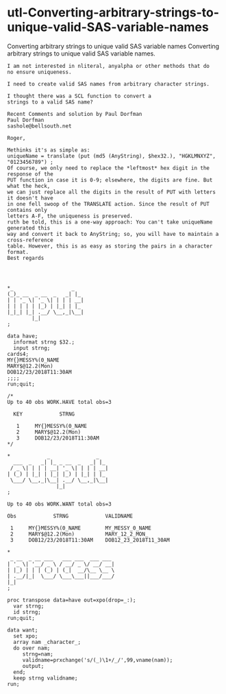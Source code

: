 # utl-Converting-arbitrary-strings-to-unique-valid-SAS-variable-names
Converting arbitrary strings to unique valid SAS variable names
    Converting arbitrary strings to unique valid SAS variable names.             
                                                                                 
    I am not interested in nliteral, anyalpha or other methods that do           
    no ensure uniqueness.                                                        
                                                                                 
    I need to create valid SAS names from arbitrary character strings.           
                                                                                 
    I thought there was a SCL function to convert a                              
    strings to a valid SAS name?    
    
    Recent Comments and solution by Paul Dorfman                                             
    Paul Dorfman                                                                            
    sashole@bellsouth.net                                                                   
                                                                                            
    Roger,                                                                                  
                                                                                            
    Methinks it's as simple as:                                                             
    uniqueName = translate (put (md5 (AnyString), $hex32.), "HGKLMNXYZ", "0123456789") ;    
    Of course, we only need to replace the *leftmost* hex digit in the response of the      
    PUT function in case it is 0-9; elsewhere, the digits are fine. But what the heck,      
    we can just replace all the digits in the result of PUT with letters it doesn't have    
    in one fell swoop of the TRANSLATE action. Since the result of PUT contains only        
    letters A-F, the uniqueness is preserved.                                               
    ruth be told, this is a one-way approach: You can't take uniqueName generated this      
    way and convert it back to AnyString; so, you will have to maintain a cross-reference   
    table. However, this is as easy as storing the pairs in a character format.             
    Best regards                                                                            
      
          
          
          
    *_                   _                                                       
    (_)_ __  _ __  _   _| |_                                                     
    | | '_ \| '_ \| | | | __|                                                    
    | | | | | |_) | |_| | |_                                                     
    |_|_| |_| .__/ \__,_|\__|                                                    
            |_|                                                                  
    ;                                                                            
                                                                                 
    data have;                                                                   
      informat strng $32.;                                                       
      input strng;                                                               
    cards4;                                                                      
    MY{}MESSY%(0_NAME                                                            
    MARY$@12.2(Mon)                                                              
    DOB12/23/2018T11:30AM                                                        
    ;;;;                                                                         
    run;quit;                                                                    
                                                                                 
    /*                                                                           
    Up to 40 obs WORK.HAVE total obs=3                                           
                                                                                 
      KEY            STRNG                                                       
                                                                                 
       1     MY{}MESSY%(0_NAME                                                   
       2     MARY$@12.2(Mon)                                                     
       3     DOB12/23/2018T11:30AM                                               
    */                                                                           
                                                                                 
    *            _               _                                               
      ___  _   _| |_ _ __  _   _| |_                                             
     / _ \| | | | __| '_ \| | | | __|                                            
    | (_) | |_| | |_| |_) | |_| | |_                                             
     \___/ \__,_|\__| .__/ \__,_|\__|                                            
                    |_|                                                          
    ;                                                                            
                                                                                 
    Up to 40 obs WORK.WANT total obs=3                                           
                                                                                 
    Obs            STRNG            VALIDNAME                                    
                                                                                 
     1     MY{}MESSY%(0_NAME        MY_MESSY_0_NAME                              
     2     MARY$@12.2(Mon)          MARY_12_2_MON_                               
     3     DOB12/23/2018T11:30AM    DOB12_23_2018T11_30AM                        
                                                                                 
    *                                                                            
     _ __  _ __ ___   ___ ___  ___ ___                                           
    | '_ \| '__/ _ \ / __/ _ \/ __/ __|                                          
    | |_) | | | (_) | (_|  __/\__ \__ \                                          
    | .__/|_|  \___/ \___\___||___/___/                                          
    |_|                                                                          
    ;                                                                            
                                                                                 
    proc transpose data=have out=xpo(drop=_:);                                   
      var strng;                                                                 
      id strng;                                                                  
    run;quit;                                                                    
                                                                                 
    data want;                                                                   
      set xpo;                                                                   
      array nam _character_;                                                     
      do over nam;                                                               
         strng=nam;                                                              
         validname=prxchange('s/(_)\1+/_/',99,vname(nam));                       
         output;                                                                 
      end;                                                                       
      keep strng validname;                                                      
    run;                                                                         
                                                                                 
                                                                                 

